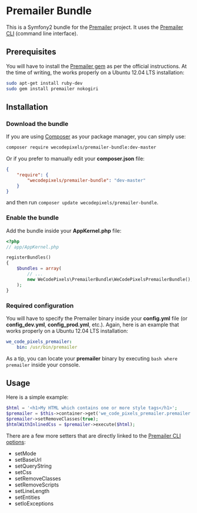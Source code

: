 # Premailer Bundle

This is a Symfony2 bundle for the [Premailer](https://github.com/premailer/premailer/) project. It uses the [Premailer CLI](https://github.com/premailer/premailer/wiki/Premailer-Command-Line-Usage) (command line interface).

## Prerequisites

You will have to install the [Premailer gem](https://github.com/premailer/premailer/#installation) as per the official instructions. At the time of writing, the works properly on a Ubuntu 12.04 LTS installation:

```bash
sudo apt-get install ruby-dev
sudo gem install premailer nokogiri
```

## Installation

### Download the bundle

If you are using [Composer](https://getcomposer.org/) as your package manager, you can simply use:

```bash
composer require wecodepixels/premailer-bundle:dev-master
```

Or if you prefer to manually edit your **composer.json** file:

```json
{
    "require": {
	    "wecodepixels/premailer-bundle": "dev-master"
    }
}
```

and then run `composer update wecodepixels/premailer-bundle`.

### Enable the bundle

Add the bundle inside your **AppKernel.php** file:

```php
<?php
// app/AppKernel.php

registerBundles()
{
    $bundles = array(
        // ...
		new WeCodePixels\PremailerBundle\WeCodePixelsPremailerBundle(),
    );
}
```

### Required configuration

You will have to specify the Premailer binary inside your **config.yml** file (or **config_dev.yml**, **config_prod.yml**, etc.). Again, here is an example that works properly on a Ubuntu 12.04 LTS installation:

```yml
we_code_pixels_premailer:
    bin: /usr/bin/premailer
```

As a tip, you can locate your **premailer** binary by executing ```bash where premailer``` inside your console.

## Usage

Here is a simple example:

```php
$html = '<h1>My HTML which contains one or more style tags</h1>';
$premailer = $this->container->get('we_code_pixels_premailer.premailer');
$premailer->setRemoveClasses(true);
$htmlWithInlinedCss = $premailer->execute($html);
```

There are a few more setters that are directly linked to the [Premailer CLI options](https://github.com/premailer/premailer/wiki/Premailer-Command-Line-Usage):

* setMode
* setBaseUrl
* setQueryString
* setCss
* setRemoveClasses
* setRemoveScripts
* setLineLength
* setEntities
* setIoExceptions

